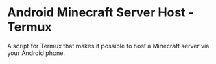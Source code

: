 # Android Minecraft Server Host - Termux 
A script for Termux that makes it possible to host a Minecraft server via your Android phone.
